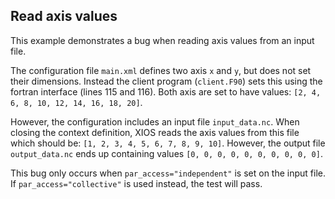 Read axis values
------

This example demonstrates a bug when reading axis values from an input file.

The configuration file `main.xml` defines two axis `x` and `y`, but does not
set their dimensions. Instead the client program (`client.F90`) sets this using
the fortran interface (lines 115 and 116). Both axis are set to have values:
`[2, 4, 6, 8, 10, 12, 14, 16, 18, 20]`.

However, the configuration includes an input file `input_data.nc`. When closing
the context definition, XIOS reads the axis values from this file which should
be: `[1, 2, 3, 4, 5, 6, 7, 8, 9, 10]`. However, the output file `output_data.nc`
ends up containing values `[0, 0, 0, 0, 0, 0, 0, 0, 0, 0]`.

This bug only occurs when `par_access="independent"` is set on the input file.
If `par_access="collective"` is used instead, the test will pass.